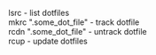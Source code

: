 lsrc                  - list dotfiles  
mkrc ".some_dot_file" - track dotfile  
rcdn ".some_dot_file" - untrack dotfile  
rcup                  - update dotfiles  
